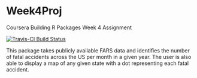 # Week4Proj
Coursera Building R Packages Week 4 Assignment

[![Travis-CI Build Status](https://travis-ci.org/MikePJones/Week4Proj.svg?branch=master)](https://travis-ci.org/MikePJones/Week4Proj)

This package takes publicly available FARS data and identifies the number of fatal accidents across the US per month in a given year.  The user is also able to display a map of any given state with a dot representing each fatal accident.

